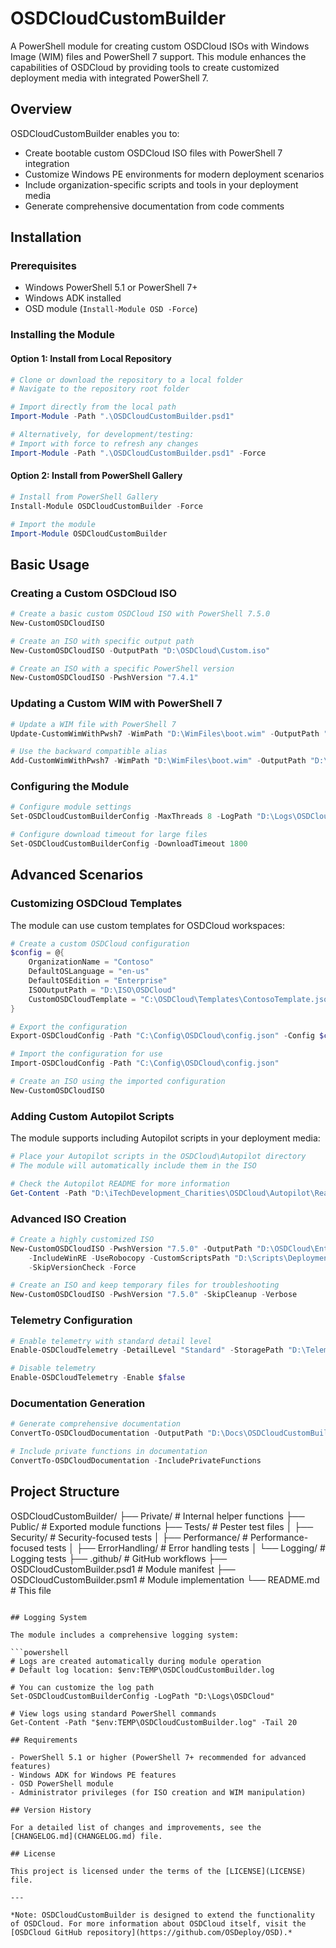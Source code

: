 # OSDCloudCustomBuilder

A PowerShell module for creating custom OSDCloud ISOs with Windows Image (WIM) files and PowerShell 7 support. This module enhances the capabilities of OSDCloud by providing tools to create customized deployment media with integrated PowerShell 7.

## Overview

OSDCloudCustomBuilder enables you to:

- Create bootable custom OSDCloud ISO files with PowerShell 7 integration
- Customize Windows PE environments for modern deployment scenarios
- Include organization-specific scripts and tools in your deployment media
- Generate comprehensive documentation from code comments

## Installation

### Prerequisites

- Windows PowerShell 5.1 or PowerShell 7+
- Windows ADK installed
- OSD module (`Install-Module OSD -Force`)

### Installing the Module

#### Option 1: Install from Local Repository

```powershell
# Clone or download the repository to a local folder
# Navigate to the repository root folder

# Import directly from the local path
Import-Module -Path ".\OSDCloudCustomBuilder.psd1"

# Alternatively, for development/testing:
# Import with force to refresh any changes
Import-Module -Path ".\OSDCloudCustomBuilder.psd1" -Force
```

#### Option 2: Install from PowerShell Gallery

```powershell
# Install from PowerShell Gallery
Install-Module OSDCloudCustomBuilder -Force

# Import the module
Import-Module OSDCloudCustomBuilder
```

## Basic Usage

### Creating a Custom OSDCloud ISO

```powershell
# Create a basic custom OSDCloud ISO with PowerShell 7.5.0
New-CustomOSDCloudISO

# Create an ISO with specific output path
New-CustomOSDCloudISO -OutputPath "D:\OSDCloud\Custom.iso"

# Create an ISO with a specific PowerShell version
New-CustomOSDCloudISO -PwshVersion "7.4.1"
```

### Updating a Custom WIM with PowerShell 7

```powershell
# Update a WIM file with PowerShell 7
Update-CustomWimWithPwsh7 -WimPath "D:\WimFiles\boot.wim" -OutputPath "D:\WimFiles\boot_pwsh7.wim"

# Use the backward compatible alias 
Add-CustomWimWithPwsh7 -WimPath "D:\WimFiles\boot.wim" -OutputPath "D:\WimFiles\boot_pwsh7.wim" 
```

### Configuring the Module

```powershell
# Configure module settings
Set-OSDCloudCustomBuilderConfig -MaxThreads 8 -LogPath "D:\Logs\OSDCloud" -CachePath "D:\Cache\OSDCloud"

# Configure download timeout for large files
Set-OSDCloudCustomBuilderConfig -DownloadTimeout 1800
```

## Advanced Scenarios

### Customizing OSDCloud Templates

The module can use custom templates for OSDCloud workspaces:

```powershell
# Create a custom OSDCloud configuration
$config = @{
    OrganizationName = "Contoso"
    DefaultOSLanguage = "en-us"
    DefaultOSEdition = "Enterprise"
    ISOOutputPath = "D:\ISO\OSDCloud"
    CustomOSDCloudTemplate = "C:\OSDCloud\Templates\ContosoTemplate.json"
}

# Export the configuration
Export-OSDCloudConfig -Path "C:\Config\OSDCloud\config.json" -Config $config

# Import the configuration for use
Import-OSDCloudConfig -Path "C:\Config\OSDCloud\config.json"

# Create an ISO using the imported configuration
New-CustomOSDCloudISO
```

### Adding Custom Autopilot Scripts

The module supports including Autopilot scripts in your deployment media:

```powershell
# Place your Autopilot scripts in the OSDCloud\Autopilot directory
# The module will automatically include them in the ISO

# Check the Autopilot README for more information
Get-Content -Path "D:\iTechDevelopment_Charities\OSDCloud\Autopilot\Readme.md"
```

### Advanced ISO Creation

```powershell
# Create a highly customized ISO
New-CustomOSDCloudISO -PwshVersion "7.5.0" -OutputPath "D:\OSDCloud\Enterprise.iso" `
    -IncludeWinRE -UseRobocopy -CustomScriptsPath "D:\Scripts\Deployment" `
    -SkipVersionCheck -Force

# Create an ISO and keep temporary files for troubleshooting
New-CustomOSDCloudISO -PwshVersion "7.5.0" -SkipCleanup -Verbose
```

### Telemetry Configuration

```powershell
# Enable telemetry with standard detail level
Enable-OSDCloudTelemetry -DetailLevel "Standard" -StoragePath "D:\Telemetry"

# Disable telemetry 
Enable-OSDCloudTelemetry -Enable $false
```

### Documentation Generation

```powershell
# Generate comprehensive documentation
ConvertTo-OSDCloudDocumentation -OutputPath "D:\Docs\OSDCloudCustomBuilder"

# Include private functions in documentation
ConvertTo-OSDCloudDocumentation -IncludePrivateFunctions
```

## Project Structure

OSDCloudCustomBuilder/
├── Private/                # Internal helper functions
├── Public/                 # Exported module functions
├── Tests/                  # Pester test files
│   ├── Security/           # Security-focused tests
│   ├── Performance/        # Performance-focused tests
│   ├── ErrorHandling/      # Error handling tests
│   └── Logging/            # Logging tests
├── .github/                # GitHub workflows
├── OSDCloudCustomBuilder.psd1  # Module manifest
├── OSDCloudCustomBuilder.psm1  # Module implementation
└── README.md               # This file

```text

## Logging System

The module includes a comprehensive logging system:

```powershell
# Logs are created automatically during module operation
# Default log location: $env:TEMP\OSDCloudCustomBuilder.log

# You can customize the log path
Set-OSDCloudCustomBuilderConfig -LogPath "D:\Logs\OSDCloud"

# View logs using standard PowerShell commands
Get-Content -Path "$env:TEMP\OSDCloudCustomBuilder.log" -Tail 20

## Requirements

- PowerShell 5.1 or higher (PowerShell 7+ recommended for advanced features)
- Windows ADK for Windows PE features
- OSD PowerShell module
- Administrator privileges (for ISO creation and WIM manipulation)

## Version History

For a detailed list of changes and improvements, see the [CHANGELOG.md](CHANGELOG.md) file.

## License

This project is licensed under the terms of the [LICENSE](LICENSE) file.

---

*Note: OSDCloudCustomBuilder is designed to extend the functionality of OSDCloud. For more information about OSDCloud itself, visit the [OSDCloud GitHub repository](https://github.com/OSDeploy/OSD).*
